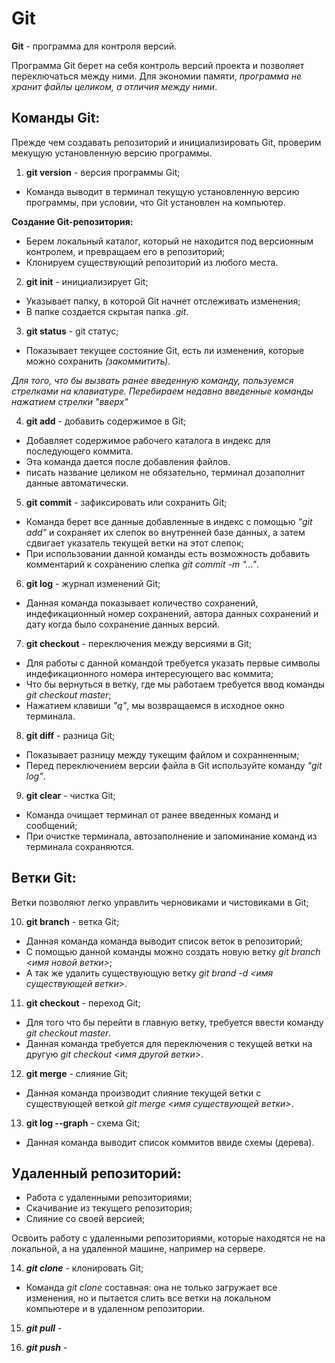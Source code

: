 # **Git**
**Git** - программа для контроля версий.

Программа Git берет на себя контроль версий проекта и позволяет переключаться между ними. Для экономии памяти, *программа не хранит файлы целиком, а отличия между ними*.   

## Команды Git:

Прежде чем создавать репозиторий и инициализировать Git, проверим мекущую установленную версию программы.

1. **git version** - версия программы Git;

* Команда выводит в терминал текущую установленную версию программы, при условии, что Git установлен на компьютер.

**Создание Git-репозитория:**

* Берем локальный каталог, который не находится под версионным контролем, и превращаем его в репозиторий;
* Клонируем существующий репозиторий из любого места.

2. **git init** - инициализирует Git;

* Указывает папку, в которой Git начнет отслеживать изменения;
* В папке создается скрытая папка *.git*.

3. **git status** - git статус;

* Показывает текущее состояние Git, есть ли изменения, которые можно сохранить *(закоммитить)*.

*Для того, что бы вызвать ранее введенную команду, пользуемся стрелками на клавиатуре. Перебираем недавно введенные команды нажатием стрелки "вверх"*

4. **git add** - добавить содержимое в Git;

* Добавляет содержимое рабочего каталога в индекс для последующего коммита.
* Эта команда дается после добавления файлов.
* писать название целиком не обязательно, терминал дозаполнит данные автоматически.

5. **git commit** - зафиксировать или сохранить Git;

* Команда берет все данные добавленные в индекс с помощью *"git add"* и сохраняет их слепок во внутренней базе данных, а затем сдвигает указатель текущей ветки на этот слепок;
* При использовании данной команды есть возможность добавить комментарий к сохранению слепка *git commit -m "..."*.

6. **git log** - журнал изменений Git;

* Данная команда показывает количество сохранений, индефикационный номер сохранений, автора данных сохранений и дату когда было сохранение данных версий.

7. **git checkout** - переключения между версиями в Git;

* Для работы с данной командой требуется указать первые символы индефикационного номера интересующего вас коммита;
* Что бы вернуться в ветку, где мы работаем требуется ввод команды *git checkout master*;
* Нажатием клавиши *"q"*, мы возвращаемся в исходное окно терминала. 

8. **git diff** - разница Git;

* Показывает разницу между тукещим файлом и сохранненным;
* Перед переключением версии файла в Git используйте команду *"git log"*.

9. **git clear** - чистка Git;

* Команда очищает терминал от ранее введенных команд и сообщений;
* При очистке терминала, автозаполнение и запоминание команд из терминала сохраняются.

## Ветки Git:

Ветки позволяют легко управлить черновиками и чистовиками в Git;

10. **git branch** - ветка Git;

* Данная команда команда выводит список веток в репозиторий;
* С помощью данной команды можно создать новую ветку *git branch <имя новой ветки>*;
* А так же удалить существующую ветку *git brand -d <имя существующей ветки>*.

11. **git checkout** - переход Git;

* Для того что бы перейти в главную ветку, требуется ввести команду *git checkout master*.
* Данная команда требуется для переключения с текущей ветки на другую *git checkout <имя другой ветки>*.

12. **git merge** - слияние Git;

* Данная команда производит слияние текущей ветки с существующей веткой *git merge <имя существующей ветки>*.

13. **git log --graph** - схема Git;

* Данная команда выводит список коммитов  ввиде схемы (дерева). 

## Удаленный репозиторий:

* Работа с удаленными репозиториями;
* Cкачивание из текущего репозитория;
* Cлияние со своей версией;

Освоить работу с удаленными репозиториями, которые находятся не на локальной, а на удаленной машине, например на сервере.

14. _**git clone**_ - клонировать Git;

* Команда *git clone* составная: она не только загружает все изменения, но и пытается слить все ветки на локальном компьютере и в удаленном репозитории. 

15. _**git pull**_ - 

16. _**git push**_ - 
